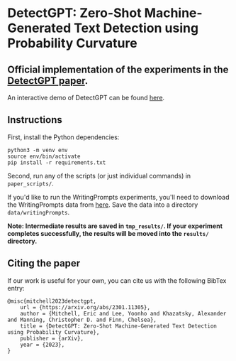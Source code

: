 # DetectGPT: Zero-Shot Machine-Generated Text Detection using Probability Curvature

## Official implementation of the experiments in the [DetectGPT paper](https://arxiv.org/abs/2301.11305v1).

An interactive demo of DetectGPT can be found [here](https://detectgpt.ericmitchell.ai).

## Instructions

First, install the Python dependencies:

    python3 -m venv env
    source env/bin/activate
    pip install -r requirements.txt

Second, run any of the scripts (or just individual commands) in `paper_scripts/`.

If you'd like to run the WritingPrompts experiments, you'll need to download the WritingPrompts data from [here](https://www.kaggle.com/datasets/ratthachat/writing-prompts). Save the data into a directory `data/writingPrompts`.

**Note: Intermediate results are saved in `tmp_results/`. If your experiment completes successfully, the results will be moved into the `results/` directory.**

## Citing the paper
If our work is useful for your own, you can cite us with the following BibTex entry:

    @misc{mitchell2023detectgpt,
        url = {https://arxiv.org/abs/2301.11305},
        author = {Mitchell, Eric and Lee, Yoonho and Khazatsky, Alexander and Manning, Christopher D. and Finn, Chelsea},
        title = {DetectGPT: Zero-Shot Machine-Generated Text Detection using Probability Curvature},
        publisher = {arXiv},
        year = {2023},
    }